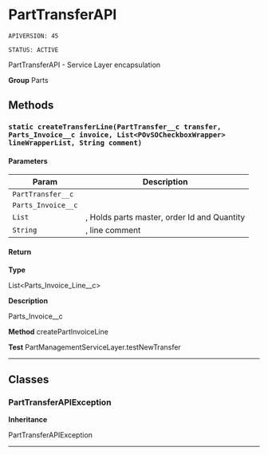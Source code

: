 # PartTransferAPI

`APIVERSION: 45`

`STATUS: ACTIVE`

PartTransferAPI - Service Layer encapsulation


**Group** Parts

## Methods
### `static createTransferLine(PartTransfer__c transfer, Parts_Invoice__c invoice, List<POvSOCheckboxWrapper> lineWrapperList, String comment)`
#### Parameters

|Param|Description|
|---|---|
|`PartTransfer__c`||
|`Parts_Invoice__c`||
|`List`|<POvSOCheckboxWrapper>, Holds parts master, order Id and Quantity|
|`String`|, line comment|

#### Return

**Type**

List&lt;Parts_Invoice_Line__c&gt;

**Description**

Parts_Invoice__c


**Method** createPartInvoiceLine


**Test** PartManagementServiceLayer.testNewTransfer

---
## Classes
### PartTransferAPIException

**Inheritance**

PartTransferAPIException


---
